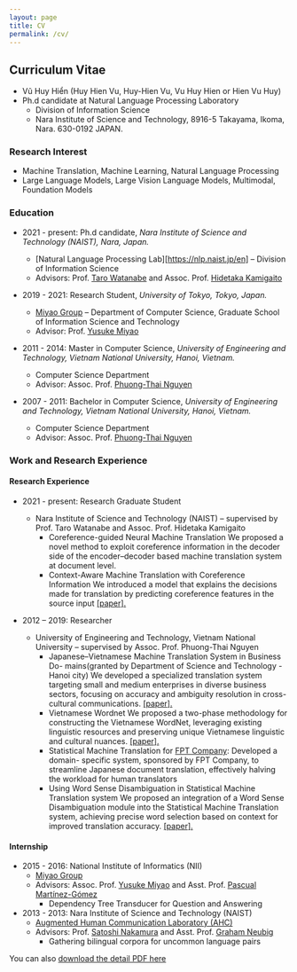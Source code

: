 ```yaml
---
layout: page
title: CV
permalink: /cv/
---
```



## Curriculum Vitae
- Vũ Huy Hiển (Huy Hien Vu, Huy-Hien Vu, Vu Huy Hien or Hien Vu Huy)
- Ph.d candidate at Natural Language Processing Laboratory
  - Division of Information Science
  - Nara Institute of Science and Technology, 8916-5 Takayama, Ikoma, Nara. 630-0192 JAPAN.

### Research Interest
- Machine Translation, Machine Learning, Natural Language Processing
- Large Language Models, Large Vision Language Models, Multimodal, Foundation Models
  
### Education

- 2021 - present: Ph.d candidate, _Nara Institute of Science and Technology (NAIST), Nara, Japan._
  - [Natural Language Processing Lab][https://nlp.naist.jp/en] – Division of Information Science
  - Advisors: Prof. [Taro Watanabe](https://sites.google.com/site/tarowtnb/) and Assoc. Prof. [Hidetaka Kamigaito](https://sites.google.com/site/hidetakakamigaito/home)

- 2019 - 2021: Research Student, _University of Tokyo, Tokyo, Japan._
  - [Miyao Group](https://mynlp.is.s.u-tokyo.ac.jp/en/) – Department of Computer Science, Graduate School of Information Science and Technology
  - Advisor: Prof. [Yusuke Miyao](http://researchmap.jp/yusuke/)

- 2011 - 2014: Master in Computer Science, _University of Engineering and Technology, Vietnam National University, Hanoi, Vietnam._
  - Computer Science Department
  - Advisor: Assoc. Prof. [Phuong-Thai Nguyen](http://uet.vnu.edu.vn/~thainp/index.htm)

- 2007 - 2011: Bachelor in Computer Science, _University of Engineering and Technology, Vietnam National University, Hanoi, Vietnam._
  - Computer Science Department
  - Advisor: Assoc. Prof. [Phuong-Thai Nguyen](http://uet.vnu.edu.vn/~thainp/index.htm)


### Work and Research Experience
#### Research Experience
- 2021 - present: Research Graduate Student
  - Nara Institute of Science and Technology (NAIST) – supervised by Prof. Taro Watanabe and Assoc. Prof. Hidetaka Kamigaito
    - Coreference-guided Neural Machine Translation We proposed a novel method to exploit coreference information in the decoder side of the encoder–decoder based machine translation system at document level.
    - Context-Aware Machine Translation with Coreference Information We introduced a model that explains the decisions made for translation by predicting coreference features in the source input [\[paper\].](https://arxiv.org/abs/2404.19505)

- 2012 – 2019: Researcher
  - University of Engineering and Technology, Vietnam National University – supervised by Assoc. Prof. Phuong-Thai Nguyen
    - Japanese–Vietnamese Machine Translation System in Business Do- mains(granted by Department of Science and Technology - Hanoi city) We developed a specialized translation system targeting small and medium enterprises in diverse business sectors, focusing on accuracy and ambiguity resolution in cross-cultural communications. [\[paper\].](https://ieeexplore.ieee.org/abstract/document/9023793)
    - Vietnamese Wordnet We proposed a two-phase methodology for constructing the Vietnamese WordNet, leveraging existing linguistic resources and preserving unique Vietnamese linguistic and cultural nuances. [\[paper\].](https://aclanthology.org/2016.gwc-1.38.pdf)
    - Statistical Machine Translation for [FPT Company](https://fpt.vn): Developed a domain- specific system, sponsored by FPT Company, to streamline Japanese document translation, effectively halving the workload for human translators
    - Using Word Sense Disambiguation in Statistical Machine Translation system We proposed an integration of a Word Sense Disambiguation module into the Statistical Machine Translation system, achieving precise word selection based on context for improved translation accuracy. [\[paper\].](https://aclanthology.org/I13-1143.pdf)

#### Internship
- 2015 - 2016: National Institute of Informatics (NII)
  - [Miyao Group](https://mynlp.is.s.u-tokyo.ac.jp/en/)   
  - Advisors: Assoc. Prof. [Yusuke Miyao](http://researchmap.jp/yusuke/) and Asst. Prof. [Pascual Martínez-Gómez](http://researchmap.jp/pascual/?lang=english)
    - Dependency Tree Transducer for Question and Answering
- 2013 - 2013: Nara Institute of Science and Technology (NAIST)
  - [Augmented Human Communication Laboratory (AHC)](https://ahcweb01.naist.jp/en/)
  - Advisors: Prof. [Satoshi Nakamura](https://ahclab.naist.jp/Prof.Nakamura/index_e.html) and Asst. Prof. [Graham Neubig](https://www.phontron.com/index.php)
    - Gathering bilingual corpora for uncommon language pairs
  
You can also [download the detail PDF here](https://google.com)
<!-- I embed a current version of my CV below. You can also [download the PDF here](https://www.dropbox.com/s/30ah9tgxevj1vl9/svm-cv.pdf). -->

<!-- {% include embedpdf.html code="30ah9tgxevj1vl9/svm-cv.pdf" width=100 height=800 %} -->


